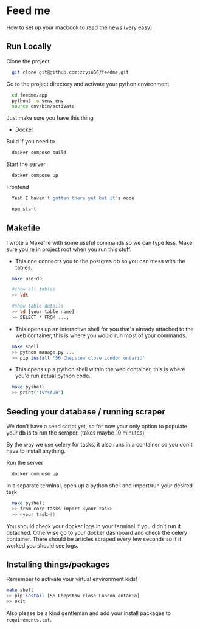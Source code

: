 # Feed me

How to set up your macbook to read the news (very easy)

## Run Locally

Clone the project

```bash
  git clone git@github.com:zzyin66/feedme.git
```

Go to the project directory and activate your python environment

```bash
  cd feedme/app
  python3 -m venv env
  source env/bin/activate
```

Just make sure you have this thing

- Docker

Build if you need to

```bash
  docker compose build
```

Start the server

```bash
  docker compose up
```

Frontend

```bash
  Yeah I haven't gotten there yet but it's node

  npm start
```

## Makefile

I wrote a Makefile with some useful commands so we can type less. Make sure you're in project root when you run this stuff.

- This one connects you to the postgres db so you can mess with the tables.

```bash
  make use-db

  #show all tables
  >> \dt

  #show table details
  >> \d [your table name]
  >> SELECT * FROM ...;
```

- This opens up an interactive shell for you that's already attached to the web container, this is where you would run most of your commands.

```bash
  make shell
  >> python manage.py ...
  >> pip install '56 Chepstow close London ontario'
```

- This opens up a python shell within the web container, this is where you'd run actual python code.

```bash
  make pyshell
  >> print("IvYsAuR")
```

## Seeding your database / running scraper

We don't have a seed script yet, so for now your only option to populate your db is to run the scraper. (takes maybe 10 minutes)

By the way we use celery for tasks, it also runs in a container so you don't have to install anything.

Run the server

```bash
  docker compose up
```

In a separate terminal, open up a python shell and import/run your desired task

```bash
  make pyshell
  >> from core.tasks import <your task>
  >> <your task>()
```

You should check your docker logs in your terminal if you didn't run it detached. Otherwise go to your docker dashboard and check the celery container. There should be articles scraped every few seconds so if it worked you should see logs.

## Installing things/packages

Remember to activate your virtual environment kids!

```bash
make shell
>> pip install [56 Chepstow close London ontario]
>> exit
```

Also please be a kind gentleman and add your install packages to `requirements.txt`.
